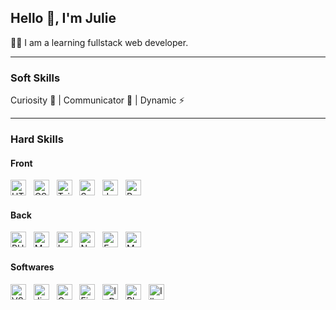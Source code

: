 ## Hello 👋, I'm Julie

👩‍💻 I am a learning fullstack web developer.

---

### Soft Skills
Curiosity 🧐 | Communicator 💬 | Dynamic ⚡

---

### Hard Skills

#### Front

<a href="https://developer.mozilla.org/fr/docs/Glossary/HTML5" target="_blank" rel="noreferrer"><img src="https://img.shields.io/badge/HTML5-282C34?logo=html5&logoColor=E34F26" alt="HTML5 logo" title="HTML5" height="25" /></a>
&nbsp;
<a href="https://developer.mozilla.org/fr/docs/Web/CSS" target="_blank" rel="noreferrer"><img src="https://img.shields.io/badge/CSS3-282C34?logo=css3&logoColor=1572B6" alt="CSS3 logo" title="CSS3" height="25" /></a>
&nbsp;
<a href="https://tailwindcss.com/" target="_blank" rel="noreferrer"><img src="https://img.shields.io/badge/Tailwind%20CSS-282C34?logo=tailwind-css&logoColor=38B2AC" alt="Tailwind CSS logo" title="Tailwind CSS" height="25" /></a>
&nbsp;
<a href="https://sass-lang.com" target="_blank" rel="noreferrer"><img src="https://img.shields.io/badge/Sass-282C34?logo=sass&logoColor=CC6699" alt="Sass logo" title="Sass" height="25" /></a>
&nbsp;
<a href="https://developer.mozilla.org/fr/docs/Web/JavaScript" target="_blank" rel="noreferrer"><img src="https://img.shields.io/badge/JavaScript-282C34?logo=javascript&logoColor=F7DF1E" alt="JavaScript logo" title="JavaScript" height="25" /></a>
&nbsp;
<a href="https://react.dev/" target="_blank" rel="noreferrer"><img src="https://img.shields.io/badge/React-282C34?logo=react&logoColor=61DAFB" alt="React Native logo" title="React Native" height="25" /></a>
&nbsp;&nbsp;

#### Back

<a href="https://www.php.net/" target="_blank" rel="noreferrer"><img src="https://img.shields.io/badge/PHP-282C34?logo=php&logoColor=777BB4" alt="PHP logo" title="PHP" height="25" /></a>
&nbsp;
<a href="https://www.mysql.com/fr/" target="_blank" rel="noreferrer"><img src="https://img.shields.io/badge/MySQL-282C34?logo=mysql&logoColor=4479A1" alt="MySQL logo" title="MySQL" height="25" /></a>
&nbsp;
<a href="https://laravel.com/" target="_blank" rel="noreferrer"><img src="https://img.shields.io/badge/Laravel-282C34?logo=laravel&logoColor=FF2D20" alt="Laravel logo" title="Laravel" height="25" /></a>
&nbsp;
<a href="https://nodejs.org/en" target="_blank" rel="noreferrer"><img src="https://img.shields.io/badge/Node.js-282C34?logo=node.js&logoColor=5FA04E" alt="Node.js logo" height="25" /></a>
&nbsp;
<a href="https://expressjs.com/" target="_blank" rel="noreferrer"><img src="https://img.shields.io/badge/express.js-282C34?logo=express&logoColor=white" alt="Express.js logo" height="25" /></a>
&nbsp;
<a href="https://www.mongodb.com/" target="_blank" rel="noreferrer"><img src="https://img.shields.io/badge/MongoDB-282C34?logo=mongodb&logoColor=47A248" alt="MongoDB logo" height="25" /></a>


#### Softwares

<img src="https://img.shields.io/badge/VS%20Code-282C34?logo=visualstudiocode&logoColor=1572B6" alt="VS Code logo" title="VS Code" height="25" /> &nbsp; <img src="https://img.shields.io/badge/Jira-282C34?logo=jira&logoColor=0052CC" alt="Jira logo" title="Jira" height="25" /> &nbsp; <img src="https://img.shields.io/badge/Confluence-282C34?logo=confluence&logoColor=172B4D" alt="Confluence logo" title="Confluence" height="25" /> &nbsp; <a href="https://www.figma.com/" target="_blank" rel="noreferrer"> <img src="https://img.shields.io/badge/Figma-282C34?logo=figma&logoColor=F24E1E" alt="Figma logo" title="Figma" height="25" /></a> &nbsp; <img src="https://img.shields.io/badge/InDesign-282C34?logo=adobeindesign&logoColor=FF3366" alt="InDesign logo" title="InDesign" height="25" /> &nbsp; <img src="https://img.shields.io/badge/Photoshop-282C34?logo=adobephotoshop&logoColor=31A8FF" alt="Photoshop logo" title="Photoshop" height="25" /> &nbsp; <img src="https://img.shields.io/badge/Illustrator-282C34?logo=adobeillustrator&logoColor=FF9A00" alt="Illustrator logo" title="Illustrator" height="25" />

